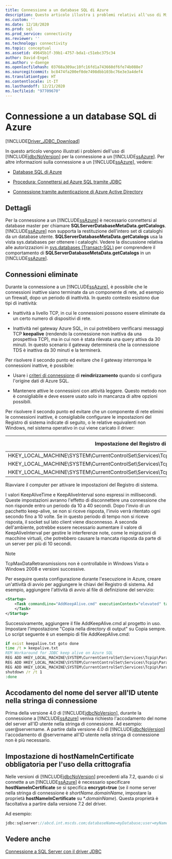 ```yaml
---
title: Connessione a un database SQL di Azure
description: Questo articolo illustra i problemi relativi all'uso di Microsoft JDBC Driver per SQL Server per connettersi a un database SQL di Azure.
ms.custom: ''
ms.date: 12/18/2020
ms.prod: sql
ms.prod_service: connectivity
ms.reviewer: ''
ms.technology: connectivity
ms.topic: conceptual
ms.assetid: 49645b1f-39b1-4757-bda1-c51ebc375c34
author: David-Engel
ms.author: v-daenge
ms.openlocfilehash: 03768a309ac10fc16fd1a743660df6fe74b088e7
ms.sourcegitcommit: bc8474fa200ef0de7498dbb103bc76e3e3a4def4
ms.translationtype: HT
ms.contentlocale: it-IT
ms.lasthandoff: 12/21/2020
ms.locfileid: "97709670"
---
```

# <a name="connecting-to-an-azure-sql-database"></a>Connessione a un database SQL di Azure

[!INCLUDE[Driver_JDBC_Download](../../includes/driver_jdbc_download.md)]

In questo articolo vengono illustrati i problemi dell'uso di [!INCLUDE[jdbcNoVersion](../../includes/jdbcnoversion_md.md)] per la connessione a un [!INCLUDE[ssAzure](../../includes/ssazure_md.md)]. Per altre informazioni sulla connessione a un [!INCLUDE[ssAzure](../../includes/ssazure_md.md)], vedere:  
  
- [Database SQL di Azure](/azure/sql-database/sql-database-technical-overview)  
  
- [Procedura: Connettersi ad Azure SQL tramite JDBC](/azure/sql-database/sql-database-connect-query-java)  

- [Connessione tramite autenticazione di Azure Active Directory](connecting-using-azure-active-directory-authentication.md)  
  
## <a name="details"></a>Dettagli

Per la connessione a un [!INCLUDE[ssAzure](../../includes/ssazure_md.md)] è necessario connettersi al database master per chiamare **SQLServerDatabaseMetaData.getCatalogs**.  
[!INCLUDE[ssAzure](../../includes/ssazure_md.md)] non supporta la restituzione dell'intero set di cataloghi da un database utente. **SQLServerDatabaseMetaData.getCatalogs** usa la vista sys.databases per ottenere i cataloghi. Vedere la discussione relativa alle autorizzazioni in [sys.databases (Transact-SQL)](../../relational-databases/system-catalog-views/sys-databases-transact-sql.md) per comprendere il comportamento di **SQLServerDatabaseMetaData.getCatalogs** in un [!INCLUDE[ssAzure](../../includes/ssazure_md.md)].  
  
## <a name="connections-dropped"></a>Connessioni eliminate

Durante la connessione a un [!INCLUDE[ssAzure](../../includes/ssazure_md.md)], è possibile che le connessioni inattive siano terminate da un componente di rete, ad esempio un firewall, dopo un periodo di inattività. In questo contesto esistono due tipi di inattività:  

- Inattività a livello TCP, in cui le connessioni possono essere eliminate da un certo numero di dispositivi di rete.  

- Inattività nel gateway Azure SQL, in cui potrebbero verificarsi messaggi TCP **keepalive** (rendendo la connessione non inattiva da una prospettiva TCP), ma in cui non è stata rilevata una query attiva da 30 minuti. In questo scenario il gateway determinerà che la connessione TDS è inattiva da 30 minuti e la terminerà.  
  
Per risolvere il secondo punto ed evitare che il gateway interrompa le connessioni inattive, è possibile:

* Usare i [criteri di connessione](/azure/azure-sql/database/connectivity-architecture#connection-policy) di **reindirizzamento** quando si configura l'origine dati di Azure SQL.

* Mantenere attive le connessioni con attività leggere. Questo metodo non è consigliabile e deve essere usato solo in mancanza di altre opzioni possibili.

Per risolvere il secondo punto ed evitare che un componente di rete elimini le connessioni inattive, è consigliabile configurare le impostazioni del Registro di sistema indicate di seguito, o le relative equivalenti non Windows, nel sistema operativo in cui viene caricato il driver:  
  
|Impostazione del Registro di sistema|Valore consigliato|  
|----------------------|-----------------------|  
|HKEY_LOCAL_MACHINE\SYSTEM\CurrentControlSet\Services\Tcpip\Parameters\KeepAliveTime|30000|  
|HKEY_LOCAL_MACHINE\SYSTEM\CurrentControlSet\Services\Tcpip\Parameters\KeepAliveInterval|1000|  
|HKEY_LOCAL_MACHINE\SYSTEM\CurrentControlSet\Services\Tcpip\Parameters\TcpMaxDataRetransmissions|10|  
  
Riavviare il computer per attivare le impostazioni del Registro di sistema.  

I valori KeepAliveTime e KeepAliveInterval sono espressi in millisecondi. Queste impostazioni avranno l'effetto di disconnettere una connessione che non risponde entro un periodo da 10 a 40 secondi. Dopo l'invio di un pacchetto keep-alive, se non si riceve risposta, l'invio verrà ritentato ogni secondo fino a 10 volte. Se in questo periodo di tempo non si riceve risposta, il socket sul lato client viene disconnesso. A seconda dell'ambiente, potrebbe essere necessario aumentare il valore di KeepAliveInterval per gestire le interferenze note, come le migrazioni di macchine virtuali, che potrebbero causare la mancata risposta da parte di un server per più di 10 secondi.

> [!NOTE]
> TcpMaxDataRetransmissions non è controllabile in Windows Vista o Windows 2008 e versioni successive.

Per eseguire questa configurazione durante l'esecuzione in Azure, creare un'attività di avvio per aggiungere le chiavi del Registro di sistema.  Ad esempio, aggiungere l'attività di avvio al file di definizione del servizio:  


```xml
<Startup>  
    <Task commandLine="AddKeepAlive.cmd" executionContext="elevated" taskType="simple">  
    </Task>  
</Startup>  
```

Successivamente, aggiungere il file AddKeepAlive.cmd al progetto in uso. Impostare l'impostazione "Copia nella directory di output" su Copia sempre. Lo script seguente è un esempio di file AddKeepAlive.cmd:  

```bat
if exist keepalive.txt goto done  
time /t > keepalive.txt  
REM Workaround for JDBC keep alive on Azure SQL  
REG ADD HKEY_LOCAL_MACHINE\SYSTEM\CurrentControlSet\Services\Tcpip\Parameters /v KeepAliveTime /t REG_DWORD /d 30000 >> keepalive.txt  
REG ADD HKEY_LOCAL_MACHINE\SYSTEM\CurrentControlSet\Services\Tcpip\Parameters /v KeepAliveInterval /t REG_DWORD /d 1000 >> keepalive.txt  
REG ADD HKEY_LOCAL_MACHINE\SYSTEM\CurrentControlSet\Services\Tcpip\Parameters /v TcpMaxDataRetransmissions /t REG_DWORD /d 10 >> keepalive.txt  
shutdown /r /t 1  
:done  
```

## <a name="appending-the-server-name-to-the-userid-in-the-connection-string"></a>Accodamento del nome del server all'ID utente nella stringa di connessione  

Prima della versione 4.0 di [!INCLUDE[jdbcNoVersion](../../includes/jdbcnoversion_md.md)], durante la connessione a [!INCLUDE[ssAzure](../../includes/ssazure_md.md)] veniva richiesto l'accodamento del nome del server all'ID utente nella stringa di connessione. Ad esempio: user@servername. A partire dalla versione 4.0 di [!INCLUDE[jdbcNoVersion](../../includes/jdbcnoversion_md.md)] l'accodamento di @servername all'ID utente nella stringa di connessione non è più necessario.  

## <a name="using-encryption-requires-setting-hostnameincertificate"></a>Impostazione di hostNameInCertificate obbligatoria per l'uso della crittografia

Nelle versioni di [!INCLUDE[jdbcNoVersion](../../includes/jdbcnoversion_md.md)] precedenti alla 7.2, quando ci si connette a un [!INCLUDE[ssAzure](../../includes/ssazure_md.md)] è necessario specificare **hostNameInCertificate** se si specifica **encrypt=true** (se il nome server nella stringa di connessione è *shortName*.*domainName*, impostare la proprietà **hostNameInCertificate** su \*.*domainName*). Questa proprietà è facoltativa a partire dalla versione 7.2 del driver.

Ad esempio:

```java
jdbc:sqlserver://abcd.int.mscds.com;databaseName=myDatabase;user=myName;password=myPassword;encrypt=true;hostNameInCertificate=*.int.mscds.com;
```

## <a name="see-also"></a>Vedere anche

[Connessione a SQL Server con il driver JDBC](connecting-to-sql-server-with-the-jdbc-driver.md)
